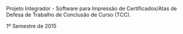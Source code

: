 Projeto Integrador - Software para Impressão de Certificados/Atas de Defesa de Trabalho de Conclusão de Curso (TCC).

1º Semestre de 2015
